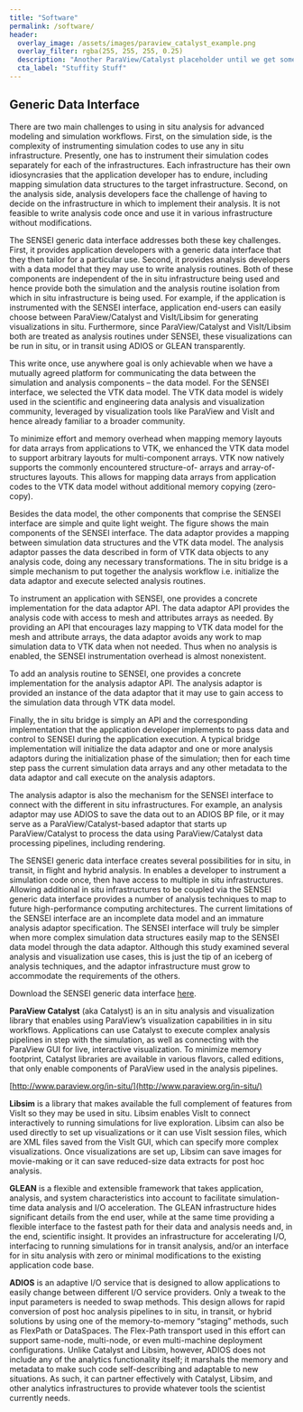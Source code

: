 ```yaml
---
title: "Software"
permalink: /software/
header:
  overlay_image: /assets/images/paraview_catalyst_example.png
  overlay_filter: rgba(255, 255, 255, 0.25)
  description: "Another ParaView/Catalyst placeholder until we get some SENSEI images"
  cta_label: "Stuffity Stuff"
---
```

## Generic Data Interface

There are two main challenges to using in situ analysis for advanced modeling and simulation workflows. First, on the simulation side, is the complexity of instrumenting simulation codes to use any in situ infrastructure. Presently, one has to instrument their simulation codes separately for each of the infrastructures. Each infrastructure has their own idiosyncrasies that the application developer has to endure, including mapping simulation data structures to the target infrastructure. Second, on the analysis side, analysis developers face the challenge of having to decide on the infrastructure in which to implement their analysis. It is not feasible to write analysis code once and use it in various infrastructure without modifications.

The SENSEI generic data interface addresses both these key challenges. First, it provides application developers with a generic data interface that they then tailor for a particular use. Second, it provides analysis developers with a data model that they may use to write analysis routines. Both of these components are independent of the in situ infrastructure being used and hence provide both the simulation and the analysis routine isolation from which in situ infrastructure is being used. For example, if the application is instrumented with the SENSEI interface, application end-users can easily choose between ParaView/Catalyst and VisIt/Libsim for generating visualizations in situ. Furthermore, since ParaView/Catalyst and VisIt/Libsim both are treated as analysis routines under SENSEI, these visualizations can be run in situ, or in transit using ADIOS or GLEAN transparently.

This write once, use anywhere goal is only achievable when we have a mutually agreed platform for communicating the data between the simulation and analysis components – the data model. For the SENSEI interface, we selected the VTK data model. The VTK data model is widely used in the scientific and engineering data analysis and visualization community, leveraged by visualization tools like ParaView and VisIt and hence already familiar to a broader community.

To minimize effort and memory overhead when mapping memory layouts for data arrays from applications to VTK, we enhanced the VTK data model to support arbitrary layouts for multi-component arrays. VTK now natively supports the commonly encountered structure-of- arrays and array-of-structures layouts. This allows for mapping data arrays from application codes to the VTK data model without additional memory copying (zero-copy).

Besides the data model, the other components that comprise the SENSEI interface are simple and quite light weight. The figure shows the main components of the SENSEI interface. The data adaptor provides a mapping between simulation data structures and the VTK data model. The analysis adaptor passes the data described in form of VTK data objects to any analysis code, doing any necessary transformations. The in situ bridge is a simple mechanism to put together the analysis workflow i.e. initialize the data adaptor and execute selected analysis routines.

To instrument an application with SENSEI, one provides a concrete implementation for the data adaptor API. The data adaptor API provides the analysis code with access to mesh and attributes arrays as needed. By providing an API that encourages lazy mapping to VTK data model for the mesh and attribute arrays, the data adaptor avoids any work to map simulation data to VTK data when not needed. Thus when no analysis is enabled, the SENSEI instrumentation overhead is almost nonexistent.

To add an analysis routine to SENSEI, one provides a concrete implementation for the analysis adaptor API. The analysis adaptor is provided an instance of the data adaptor that it may use to gain access to the simulation data through VTK data model.

Finally, the in situ bridge is simply an API and the corresponding implementation that the application developer implements to pass data and control to SENSEI during the application execution. A typical bridge implementation will initialize the data adaptor and one or more analysis adaptors during the initialization phase of the simulation; then for each time step pass the current simulation data arrays and any other metadata to the data adaptor and call execute on the analysis adaptors.

The analysis adaptor is also the mechanism for the SENSEI interface to connect with the different in situ infrastructures. For example, an analysis adaptor may use ADIOS to save the data out to an ADIOS BP file, or it may serve as a ParaView/Catalyst-based adaptor that starts up ParaView/Catalyst to process the data using ParaView/Catalyst data processing pipelines, including rendering.

The SENSEI generic data interface creates several possibilities for in situ, in transit, in flight and hybrid analysis. In enables a developer to instrument a simulation code once, then have access to multiple in situ infrastructures. Allowing additional in situ infrastructures to be coupled via the SENSEI generic data interface provides a number of analysis techniques to map to future high-performance computing architectures.
 The current limitations of the SENSEI interface are an incomplete data model and an immature analysis adaptor specification. The SENSEI interface will truly be simpler when more complex simulation data structures easily map to the SENSEI data model through the data adaptor. Although this study examined several analysis and visualization use cases, this is just the tip of an iceberg of analysis techniques, and the adaptor infrastructure must grow to accommodate the requirements of the others.

Download the SENSEI generic data interface [here](https://gitlab.kitware.com/sensei/sensei).

**ParaView Catalyst** (aka Catalyst) is an in situ analysis and visualization library that enables using ParaView’s visualization capabilities in in situ workflows. Applications can use Catalyst to execute complex analysis pipelines in step with the simulation, as well as connecting with the ParaView GUI for live, interactive visualization. To minimize memory footprint, Catalyst libraries are available in various flavors, called editions, that only enable components of ParaView used in the analysis pipelines.

[http://www.paraview.org/in-situ/](http://www.paraview.org/in-situ/)

**Libsim** is a library that makes available the full complement of features from VisIt so they may be used in situ. Libsim enables VisIt to connect interactively to running simulations for live exploration. Libsim can also be used directly to set up visualizations or it can use VisIt session files, which are XML files saved from the VisIt GUI, which can specify more complex visualizations. Once visualizations are set up, Libsim can save images for movie-making or it can save reduced-size data extracts for post hoc analysis.

**GLEAN** is a flexible and extensible framework that takes application, analysis, and system characteristics into account to facilitate simulation-time data analysis and I/O acceleration. The GLEAN infrastructure hides significant details from the end user, while at the same time providing a flexible interface to the fastest path for their data and analysis needs and, in the end, scientific insight. It provides an infrastructure for accelerating I/O, interfacing to running simulations for in transit analysis, and/or an interface for in situ analysis with zero or minimal modifications to the existing application code base.

**ADIOS** is an adaptive I/O service that is designed to allow applications to easily change between different I/O service providers. Only a tweak to the input parameters is needed to swap methods. This design allows for rapid conversion of post hoc analysis pipelines to in situ, in transit, or hybrid solutions by using one of the memory-to-memory “staging” methods, such as FlexPath or DataSpaces. The Flex-Path transport used in this effort can support same-node, multi-node, or even multi-machine deployment configurations. Unlike Catalyst and Libsim, however, ADIOS does not include any of the analytics functionality itself; it marshals the memory and metadata to make such code self-describing and adaptable to new situations. As such, it can partner effectively with Catalyst, Libsim, and other analytics infrastructures to provide whatever tools the scientist currently needs.

<!-- extra line breaks to prevent footer from obscuring text -->
<br><br><br>
